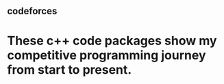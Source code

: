 ## codeforces
# These c++ code packages show my competitive programming journey from start to present.
